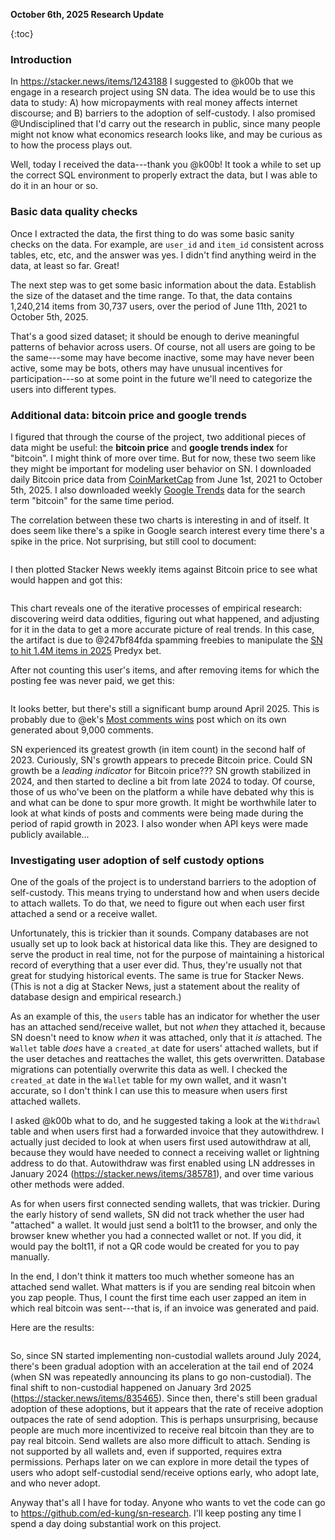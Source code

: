 **October 6th, 2025 Research Update**

{:toc}

### Introduction

In https://stacker.news/items/1243188 I suggested to @k00b that we engage in a research project using SN data. The idea would be to use this data to study: A) how micropayments with real money affects internet discourse; and B) barriers to the adoption of self-custody.  I also promised @Undisciplined that I'd carry out the research in public, since many people might not know what economics research looks like, and may be curious as to how the process plays out.

Well, today I received the data---thank you @k00b!  It took a while to set up the correct SQL environment to properly extract the data, but I was able to do it in an hour or so.

### Basic data quality checks

Once I extracted the data, the first thing to do was some basic sanity checks on the data. For example, are `user_id` and `item_id` consistent across tables, etc, etc, and the answer was yes. I didn't find anything weird in the data, at least so far. Great!

The next step was to get some basic information about the data. Establish the size of the dataset and the time range. To that, the data contains 1,240,214 items from 30,737 users, over the period of June 11th, 2021 to October 5th, 2025.

That's a good sized dataset; it should be enough to derive meaningful patterns of behavior across users. Of course, not all users are going to be the same---some may have become inactive, some may have never been active, some may be bots, others may have unusual incentives for participation---so at some point in the future we'll need to categorize the users into different types. 

### Additional data: bitcoin price and google trends

I figured that through the course of the project, two additional pieces of data might be useful: the **bitcoin price** and **google trends index** for "bitcoin".  I might think of more over time.  But for now, these two seem like they might be important for modeling user behavior on SN. I downloaded daily Bitcoin price data from [CoinMarketCap](https://coinmarketcap.com/currencies/bitcoin/historical-data/) from June 1st, 2021 to October 5th, 2025.  I also downloaded weekly [Google Trends](https://trends.google.com/trends/explore?date=2021-06-01%202025-10-06&q=bitcoin&hl=en) data for the search term "bitcoin" for the same time period.

The correlation between these two charts is interesting in and of itself. It does seem like there's a spike in Google search interest every time there's a spike in the price. Not surprising, but still cool to document:

![]()

I then plotted Stacker News weekly items against Bitcoin price to see what would happen and got this:

![]()

This chart reveals one of the iterative processes of empirical research: discovering weird data oddities, figuring out what happened, and adjusting for it in the data to get a more accurate picture of real trends.  In this case, the artifact is due to @247bf84fda spamming freebies to manipulate the [SN to hit 1.4M items in 2025](https://beta.predyx.com/market/stacker-news-hit-14m-items-in-2025) Predyx bet.

After not counting this user's items, and after removing items for which the posting fee was never paid, we get this:

![]()

It looks better, but there's still a significant bump around April 2025. This is probably due to @ek's [Most comments wins](https://stacker.news/items/948515) post which on its own generated about 9,000 comments.

SN experienced its greatest growth (in item count) in the second half of 2023. Curiously, SN's growth appears to precede Bitcoin price.  Could SN growth be a *leading indicator* for Bitcoin price??? SN growth stabilized in 2024, and then started to decline a bit from late 2024 to today. Of course, those of us who've been on the platform a while have debated why this is and what can be done to spur more growth.  It might be worthwhile later to look at what kinds of posts and comments were being made during the period of rapid growth in 2023. I also wonder when API keys were made publicly available...

### Investigating user adoption of self custody options

One of the goals of the project is to understand barriers to the adoption of self-custody. This means trying to understand how and when users decide to attach wallets. To do that, we need to figure out when each user first attached a send or a receive wallet.

Unfortunately, this is trickier than it sounds. Company databases are not usually set up to look back at historical data like this. They are designed to serve the product in real time, not for the purpose of maintaining a historical record of everything that a user ever did. Thus, they're usually not that great for studying historical events. The same is true for Stacker News. (This is not a dig at Stacker News, just a statement about the reality of database design and empirical research.) 

As an example of this, the `users` table has an indicator for whether the user has an attached send/receive wallet, but not *when* they attached it, because SN doesn't need to know *when* it was attached, only that it *is* attached. The `Wallet` table *does* have a `created_at` date for users' attached wallets, but if the user detaches and reattaches the wallet, this gets overwritten. Database migrations can potentially overwrite this data as well. I checked the `created_at` date in the `Wallet` table for my own wallet, and it wasn't accurate, so I don't think I can use this to measure when users first attached wallets.

I asked @k00b what to do, and he suggested taking a look at the `Withdrawl` table and when users first had a forwarded invoice that they autowithdrew. I actually just decided to look at when users first used autowithdraw at all, because they would have needed to connect a receiving wallet or lightning address to do that. Autowithdraw was first enabled using LN addresses in January 2024 (https://stacker.news/items/385781), and over time various other methods were added. 

As for when users first connected sending wallets, that was trickier. During the early history of send wallets, SN did not track whether the user had "attached" a wallet. It would just send a bolt11 to the browser, and only the browser knew whether you had a connected wallet or not. If you did, it would pay the bolt11, if not a QR code would be created for you to pay manually.

In the end, I don't think it matters too much whether someone has an attached send wallet. What matters is if you are sending real bitcoin when you zap people. Thus, I count the first time each user zapped an item in which real bitcoin was sent---that is, if an invoice was generated and paid. 

Here are the results:

![]()

So, since SN started implementing non-custodial wallets around July 2024, there's been gradual adoption with an acceleration at the tail end of 2024 (when SN was repeatedly announcing its plans to go non-custodial). The final shift to non-custodial happened on January 3rd 2025 (https://stacker.news/items/835465). Since then, there's still been gradual adoption of these adoptions, but it appears that the rate of receive adoption outpaces the rate of send adoption. This is perhaps unsurprising, because people are much more incentivized to receive real bitcoin than they are to pay real bitcoin. Send wallets are also more difficult to attach. Sending is not supported by all wallets and, even if supported, requires extra permissions. Perhaps later on we can explore in more detail the types of users who adopt self-custodial send/receive options early, who adopt late, and who never adopt.

Anyway that's all I have for today. Anyone who wants to vet the code can go to https://github.com/ed-kung/sn-research. I'll keep posting any time I spend a day doing substantial work on this project.


